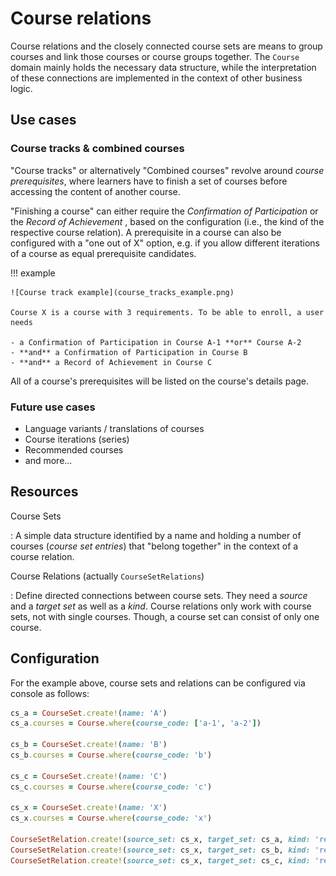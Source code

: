 # Course relations

Course relations and the closely connected course sets are means to group courses and link those courses or course groups together.
The `Course` domain mainly holds the necessary data structure, while the interpretation of these connections are implemented in the context of other business logic.

## Use cases

### Course tracks & combined courses

"Course tracks" or alternatively "Combined courses" revolve around *course prerequisites*, where learners have to finish a set of courses before accessing the content of another course.

"Finishing a course" can either require the *Confirmation of Participation* or the *Record of Achievement* , based on the configuration (i.e., the kind of the respective course relation).
A prerequisite in a course can also be configured with a "one out of X" option, e.g. if you allow different iterations of a course as equal prerequisite candidates.

!!! example

    ![Course track example](course_tracks_example.png)

    Course X is a course with 3 requirements. To be able to enroll, a user needs

    - a Confirmation of Participation in Course A-1 **or** Course A-2
    - **and** a Confirmation of Participation in Course B
    - **and** a Record of Achievement in Course C

All of a course's prerequisites will be listed on the course's details page.

### Future use cases

- Language variants / translations of courses
- Course iterations (series)
- Recommended courses
- and more...

## Resources

Course Sets

:   A simple data structure identified by a name and holding a number of courses (*course set entries*) that "belong together" in the context of a course relation.

Course Relations (actually `CourseSetRelations`)

:   Define directed connections between course sets.
    They need a *source* and a *target set* as well as a *kind*.
    Course relations only work with course sets, not with single courses.
    Though, a course set can consist of only one course.

## Configuration

For the example above, course sets and relations can be configured via console as follows:

``` ruby
cs_a = CourseSet.create!(name: 'A')
cs_a.courses = Course.where(course_code: ['a-1', 'a-2'])

cs_b = CourseSet.create!(name: 'B')
cs_b.courses = Course.where(course_code: 'b')

cs_c = CourseSet.create!(name: 'C')
cs_c.courses = Course.where(course_code: 'c')

cs_x = CourseSet.create!(name: 'X')
cs_x.courses = Course.where(course_code: 'x')

CourseSetRelation.create!(source_set: cs_x, target_set: cs_a, kind: 'requires_cop')
CourseSetRelation.create!(source_set: cs_x, target_set: cs_b, kind: 'requires_cop')
CourseSetRelation.create!(source_set: cs_x, target_set: cs_c, kind: 'requires_roa')
```
